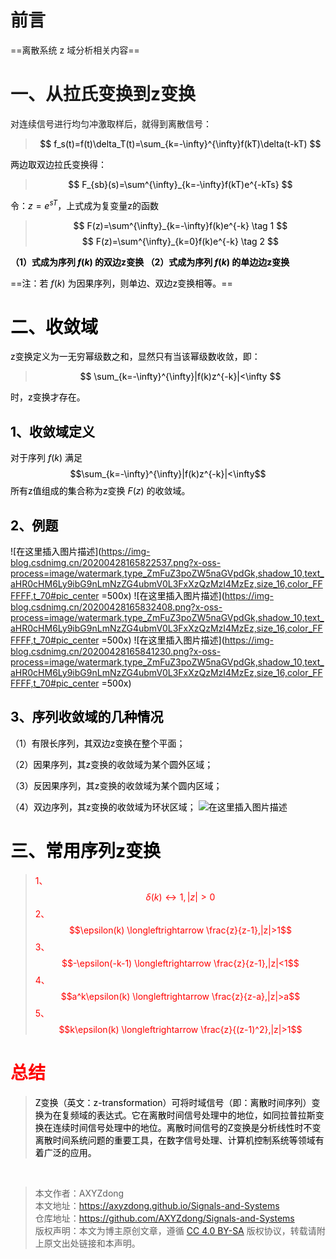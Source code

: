 # 前言
==离散系统 z 域分析相关内容==
# 一、从拉氏变换到z变换
对连续信号进行均匀冲激取样后，就得到离散信号：

><font color=black>$$
f_s(t)=f(t)\delta_T(t)=\sum_{k=-\infty}^{\infty}f(kT)\delta(t-kT)
$$

两边取双边拉氏变换得：
><font color=black>$$
F_{sb}(s)=\sum^{\infty}_{k=-\infty}f(kT)e^{-kTs}
$$

令：$z=e^{sT}$，上式成为复变量z的函数
><font color=black>$$
F(z)=\sum^{\infty}_{k=-\infty}f(k)e^{-k} \tag 1
$$
$$
F(z)=\sum^{\infty}_{k=0}f(k)e^{-k} \tag 2
$$

**（1）式成为序列 $f(k)$ 的双边z变换
（2）式成为序列 $f(k)$ 的单边边z变换**

==注：若 $f(k)$ 为因果序列，则单边、双边z变换相等。==
# 二、收敛域
z变换定义为一无穷幂级数之和，显然只有当该幂级数收敛，即：
><font color=black>$$
\sum_{k=-\infty}^{\infty}|f(k)z^{-k}|<\infty
$$

时，z变换才存在。
## 1、收敛域定义
对于序列 $f(k)$ 满足 $$\sum_{k=-\infty}^{\infty}|f(k)z^{-k}|<\infty$$
所有z值组成的集合称为z变换 $F(z)$ 的收敛域。

## 2、例题
![在这里插入图片描述](https://img-blog.csdnimg.cn/20200428165822537.png?x-oss-process=image/watermark,type_ZmFuZ3poZW5naGVpdGk,shadow_10,text_aHR0cHM6Ly9ibG9nLmNzZG4ubmV0L3FxXzQzMzI4MzEz,size_16,color_FFFFFF,t_70#pic_center =500x)
![在这里插入图片描述](https://img-blog.csdnimg.cn/20200428165832408.png?x-oss-process=image/watermark,type_ZmFuZ3poZW5naGVpdGk,shadow_10,text_aHR0cHM6Ly9ibG9nLmNzZG4ubmV0L3FxXzQzMzI4MzEz,size_16,color_FFFFFF,t_70#pic_center =500x)
![在这里插入图片描述](https://img-blog.csdnimg.cn/20200428165841230.png?x-oss-process=image/watermark,type_ZmFuZ3poZW5naGVpdGk,shadow_10,text_aHR0cHM6Ly9ibG9nLmNzZG4ubmV0L3FxXzQzMzI4MzEz,size_16,color_FFFFFF,t_70#pic_center =500x)
## 3、序列收敛域的几种情况
（1）有限长序列，其双边z变换在整个平面；

（2）因果序列，其z变换的收敛域为某个圆外区域；

（3）反因果序列，其z变换的收敛域为某个圆内区域；

（4）双边序列，其z变换的收敛域为环状区域；
![在这里插入图片描述](https://img-blog.csdnimg.cn/20200428171356206.png?x-oss-process=image/watermark,type_ZmFuZ3poZW5naGVpdGk,shadow_10,text_aHR0cHM6Ly9ibG9nLmNzZG4ubmV0L3FxXzQzMzI4MzEz,size_16,color_FFFFFF,t_70#pic_center)

# 三、常用序列z变换
><font color=red>1、$$\delta(k) \longleftrightarrow 1,|z|>0$$
>2、$$\epsilon(k)	\longleftrightarrow	\frac{z}{z-1},|z|>1$$
>3、$$-\epsilon(-k-1)	\longleftrightarrow	\frac{z}{z-1},|z|<1$$
>4、$$a^k\epsilon(k)	\longleftrightarrow	\frac{z}{z-a},|z|>a$$
>5、$$k\epsilon(k)	\longleftrightarrow	\frac{z}{(z-1)^2},|z|>1$$

# 总结
><font color=black>Z变换（英文：z-transformation）可将时域信号（即：离散时间序列）变换为在复频域的表达式。它在离散时间信号处理中的地位，如同拉普拉斯变换在连续时间信号处理中的地位。离散时间信号的Z变换是分析线性时不变离散时间系统问题的重要工具，在数字信号处理、计算机控制系统等领域有着广泛的应用。

<br>

>本文作者：AXYZdong <br>
>本文地址：https://axyzdong.github.io/Signals-and-Systems<br>
>仓库地址：https://github.com/AXYZdong/Signals-and-Systems<br>
>版权声明：本文为博主原创文章，遵循 [CC 4.0 BY-SA](http://creativecommons.org/licenses/by-sa/4.0/) 版权协议，转载请附上原文出处链接和本声明。